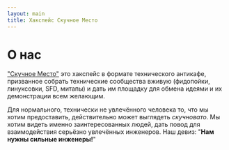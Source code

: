 ```yaml
---
layout: main
title: Хакспейс Скучное Место
---
```


# [](#header-1)О нас

["Скучное Место"](http://boringplace.org/) это хакспейс в формате
технического антикафе, призванное собрать технические сообщества
вживую (фидопойки, линуксовки, SFD, митапы) и дать им площадку для
обмена идеями и их демонстрации всем желающим.

Для нормального, технически не
увлечённого человека то, что мы хотим предоставить, действительно может
выглядеть *скучновато*. Мы хотим видеть именно заинтересованных людей,
дать повод для взаимодействия серьёзно увлечённых инженеров. Наш девиз:
"**Нам нужны сильные инженеры!**"

